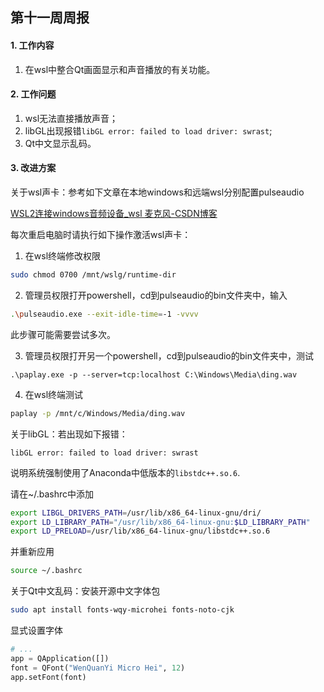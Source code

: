 ## 第十一周周报

#### 1. 工作内容

1. 在wsl中整合Qt画面显示和声音播放的有关功能。

#### 2. 工作问题

1. wsl无法直接播放声音；
2. libGL出现报错`libGL error: failed to load driver: swrast`;
3. Qt中文显示乱码。

#### 3. 改进方案

关于wsl声卡：参考如下文章在本地windows和远端wsl分别配置pulseaudio

[WSL2连接windows音频设备_wsl 麦克风-CSDN博客](https://blog.csdn.net/2302_78058012/article/details/144395634)

每次重启电脑时请执行如下操作激活wsl声卡：

1. 在wsl终端修改权限

```bash
sudo chmod 0700 /mnt/wslg/runtime-dir
```

2. 管理员权限打开powershell，cd到pulseaudio的bin文件夹中，输入

```bash
.\pulseaudio.exe --exit-idle-time=-1 -vvvv
```

此步骤可能需要尝试多次。

3. 管理员权限打开另一个powershell，cd到pulseaudio的bin文件夹中，测试

```
.\paplay.exe -p --server=tcp:localhost C:\Windows\Media\ding.wav
```

4. 在wsl终端测试

```bash
paplay -p /mnt/c/Windows/Media/ding.wav
```

关于libGL：若出现如下报错：

```
libGL error: failed to load driver: swrast
```

说明系统强制使用了Anaconda中低版本的`libstdc++.so.6`.

请在~/.bashrc中添加

```bash
export LIBGL_DRIVERS_PATH=/usr/lib/x86_64-linux-gnu/dri/
export LD_LIBRARY_PATH="/usr/lib/x86_64-linux-gnu:$LD_LIBRARY_PATH"
export LD_PRELOAD=/usr/lib/x86_64-linux-gnu/libstdc++.so.6
```

并重新应用

```bash
source ~/.bashrc
```

关于Qt中文乱码：安装开源中文字体包

```bash
sudo apt install fonts-wqy-microhei fonts-noto-cjk
```

显式设置字体

```python
# ...
app = QApplication([])
font = QFont("WenQuanYi Micro Hei", 12)
app.setFont(font)
```

